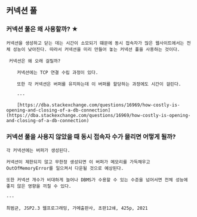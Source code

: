 ## 커넥션 풀
### 커넥션 풀은 왜 사용할까? ★
    
    커넥션을 생성하고 닫는 데는 시간이 소모되기 떄문에 동시 접속자가 많은 웹사이트에서는 전체 성능이 낮아진다. 따라서 커넥션을 미리 만들어 놓는 커넥션 풀을 사용하는 것이다.
    
     커넥션은 왜 오래 걸릴까?
        
        커넥션에는 TCP 연결 수립 과정이 있다.
        
        또한 각 커넥션은 버퍼를 유지하는데 이 버퍼를 할당하는 과정에도 시간이 걸린다.
        
        ---
        
        [https://dba.stackexchange.com/questions/16969/how-costly-is-opening-and-closing-of-a-db-connection](https://dba.stackexchange.com/questions/16969/how-costly-is-opening-and-closing-of-a-db-connection)
        
### 커넥션 풀을 사용지 않았을 때 동시 접속자 수가 몰리면 어떻게 될까?
    
    각 커넥션에는 버퍼가 생성된다. 
    
    커넥션이 제한되지 않고 무한정 생성되면 이 버퍼가 메모리를 가득채우고 OutOfMemoryError를 일으켜서 다운될 것으로 예상된다.
    
    또한 커넥션 개수가 비대하게 늘어나 DBMS가 수용할 수 있는 수준을 넘어서면 전체 성능에 좋지 않은 영향을 끼칠 수 있다.
    
    ---
    
    최범균, JSP2.3 웹프로그래밍, 가메출판사, 초판12쇄, 425p, 2021
    